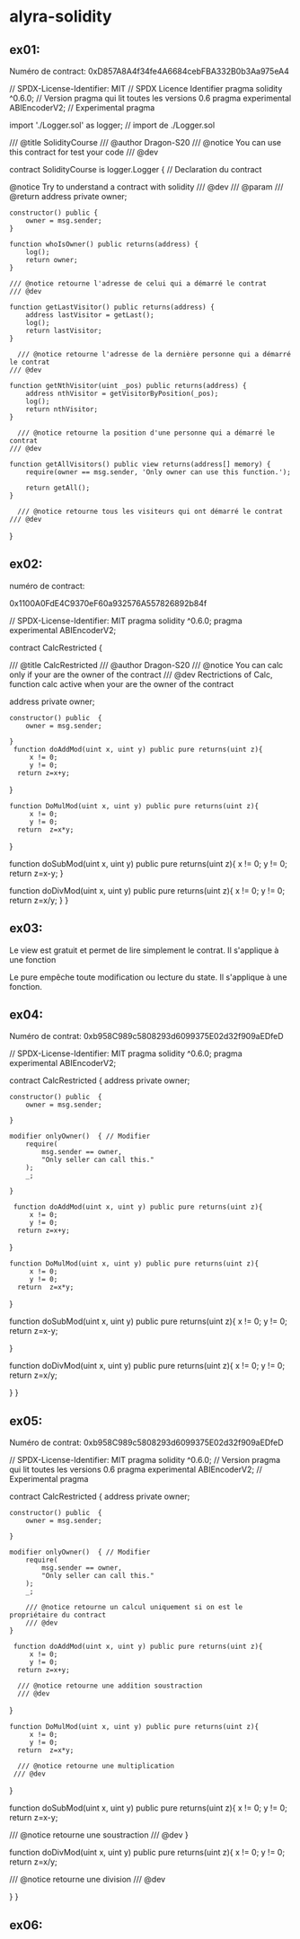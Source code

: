 # alyra-solidity

## ex01:

Numéro de contract: 0xD857A8A4f34fe4A6684cebFBA332B0b3Aa975eA4

// SPDX-License-Identifier: MIT // SPDX Licence Identifier
pragma solidity ^0.6.0; // Version pragma qui lit toutes les versions 0.6
pragma experimental ABIEncoderV2; // Experimental pragma

import './Logger.sol' as logger; // import de ./Logger.sol

/// @title SolidityCourse
/// @author Dragon-S20
/// @notice You can use this contract for test your code
/// @dev

contract SolidityCourse is logger.Logger { // Declaration du contract

@notice Try to understand a contract with solidity
/// @dev
/// @param
/// @return
address private owner;

    constructor() public {
        owner = msg.sender;
    }

    function whoIsOwner() public returns(address) {
        log();
        return owner;
    }

    /// @notice retourne l'adresse de celui qui a démarré le contrat
    /// @dev

    function getLastVisitor() public returns(address) {
        address lastVisitor = getLast();
        log();
        return lastVisitor;
    }

      /// @notice retourne l'adresse de la dernière personne qui a démarré le contrat
    /// @dev

    function getNthVisitor(uint _pos) public returns(address) {
        address nthVisitor = getVisitorByPosition(_pos);
        log();
        return nthVisitor;
    }

      /// @notice retourne la position d'une personne qui a démarré le contrat
    /// @dev

    function getAllVisitors() public view returns(address[] memory) {
        require(owner == msg.sender, 'Only owner can use this function.');

        return getAll();
    }

      /// @notice retourne tous les visiteurs qui ont démarré le contrat
    /// @dev

}

## ex02:

numéro de contract:

0x1100A0FdE4C9370eF60a932576A557826892b84f

// SPDX-License-Identifier: MIT
pragma solidity ^0.6.0;
pragma experimental ABIEncoderV2;

contract CalcRestricted {

/// @title CalcRestricted
/// @author Dragon-S20
/// @notice You can calc only if your are the owner of the contract
/// @dev Rectrictions of Calc, function calc active when your are the owner of the contract

address private owner;

    constructor() public  {
        owner = msg.sender;

    }
     function doAddMod(uint x, uint y) public pure returns(uint z){
         x != 0;
         y != 0;
      return z=x+y;

}

    function DoMulMod(uint x, uint y) public pure returns(uint z){
         x != 0;
         y != 0;
      return  z=x*y;

}

function doSubMod(uint x, uint y) public pure returns(uint z){
x != 0;
y != 0;
return z=x-y;
}

function doDivMod(uint x, uint y) public pure returns(uint z){
x != 0;
y != 0;
return z=x/y;
}
}

## ex03:

Le view est gratuit et permet de lire simplement le contrat. Il s'applique à une fonction

Le pure empêche toute modification ou lecture du state. Il s'applique à une fonction.

## ex04:

Numéro de contrat: 0xb958C989c5808293d6099375E02d32f909aEDfeD

// SPDX-License-Identifier: MIT
pragma solidity ^0.6.0;
pragma experimental ABIEncoderV2;

contract CalcRestricted {
address private owner;

    constructor() public  {
        owner = msg.sender;

    }

    modifier onlyOwner()  { // Modifier
        require(
            msg.sender == owner,
            "Only seller can call this."
        );
        _;

    }

     function doAddMod(uint x, uint y) public pure returns(uint z){
         x != 0;
         y != 0;
      return z=x+y;

}

    function DoMulMod(uint x, uint y) public pure returns(uint z){
         x != 0;
         y != 0;
      return  z=x*y;

}

function doSubMod(uint x, uint y) public pure returns(uint z){
x != 0;
y != 0;
return z=x-y;

}

function doDivMod(uint x, uint y) public pure returns(uint z){
x != 0;
y != 0;
return z=x/y;

}
}

## ex05:

Numéro de contrat: 0xb958C989c5808293d6099375E02d32f909aEDfeD

// SPDX-License-Identifier: MIT
pragma solidity ^0.6.0; // Version pragma qui lit toutes les versions 0.6
pragma experimental ABIEncoderV2; // Experimental pragma

contract CalcRestricted {
address private owner;

    constructor() public  {
        owner = msg.sender;

    }

    modifier onlyOwner()  { // Modifier
        require(
            msg.sender == owner,
            "Only seller can call this."
        );
        _;

        /// @notice retourne un calcul uniquement si on est le propriétaire du contract
        /// @dev
    }

     function doAddMod(uint x, uint y) public pure returns(uint z){
         x != 0;
         y != 0;
      return z=x+y;

      /// @notice retourne une addition soustraction
      /// @dev

}

    function DoMulMod(uint x, uint y) public pure returns(uint z){
         x != 0;
         y != 0;
      return  z=x*y;

      /// @notice retourne une multiplication
     /// @dev

}

function doSubMod(uint x, uint y) public pure returns(uint z){
x != 0;
y != 0;
return z=x-y;

/// @notice retourne une soustraction
/// @dev
}

function doDivMod(uint x, uint y) public pure returns(uint z){
x != 0;
y != 0;
return z=x/y;

/// @notice retourne une division
/// @dev

}
}

## ex06:
